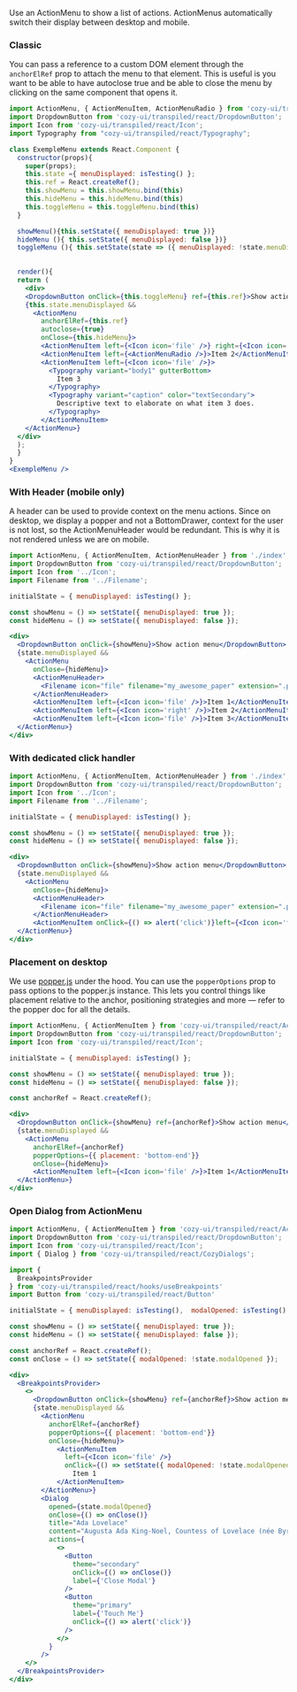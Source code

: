 Use an ActionMenu to show a list of actions. ActionMenus automatically switch their display between desktop and mobile.

### Classic

You can pass a reference to a custom DOM element through the `anchorElRef` prop to attach the menu to that element. This is useful is you want to be able to have autoclose true and be able to close the menu by clicking on the same component that opens it. 

```jsx
import ActionMenu, { ActionMenuItem, ActionMenuRadio } from 'cozy-ui/transpiled/react/ActionMenu';
import DropdownButton from 'cozy-ui/transpiled/react/DropdownButton';
import Icon from 'cozy-ui/transpiled/react/Icon';
import Typography from "cozy-ui/transpiled/react/Typography";

class ExempleMenu extends React.Component {
  constructor(props){
    super(props);
    this.state ={ menuDisplayed: isTesting() };
    this.ref = React.createRef();
    this.showMenu = this.showMenu.bind(this)
    this.hideMenu = this.hideMenu.bind(this)
    this.toggleMenu = this.toggleMenu.bind(this)
  }

  showMenu(){this.setState({ menuDisplayed: true })}
  hideMenu (){ this.setState({ menuDisplayed: false })}
  toggleMenu (){ this.setState(state => ({ menuDisplayed: !state.menuDisplayed }))}
 

  render(){
  return (
    <div>
    <DropdownButton onClick={this.toggleMenu} ref={this.ref}>Show action menu</DropdownButton>
    {this.state.menuDisplayed &&
      <ActionMenu
        anchorElRef={this.ref}
        autoclose={true}
        onClose={this.hideMenu}>
        <ActionMenuItem left={<Icon icon='file' />} right={<Icon icon='warning' />}>Item 1</ActionMenuItem>
        <ActionMenuItem left={<ActionMenuRadio />}>Item 2</ActionMenuItem>
        <ActionMenuItem left={<Icon icon='file' />}>
          <Typography variant="body1" gutterBottom>
            Item 3
          </Typography>
          <Typography variant="caption" color="textSecondary">
            Descriptive text to elaborate on what item 3 does.
          </Typography>
        </ActionMenuItem>
    </ActionMenu>}
  </div>
  );
  }
}
<ExempleMenu />
```

### With Header (mobile only)

A header can be used to provide context on the menu actions. Since on
desktop, we display a popper and not a BottomDrawer, context for the
user is not lost, so the ActionMenuHeader would be redundant. This is
why it is not rendered unless we are on mobile.

```jsx
import ActionMenu, { ActionMenuItem, ActionMenuHeader } from './index';
import DropdownButton from 'cozy-ui/transpiled/react/DropdownButton';
import Icon from '../Icon';
import Filename from '../Filename';

initialState = { menuDisplayed: isTesting() };

const showMenu = () => setState({ menuDisplayed: true });
const hideMenu = () => setState({ menuDisplayed: false });

<div>
  <DropdownButton onClick={showMenu}>Show action menu</DropdownButton>
  {state.menuDisplayed &&
    <ActionMenu
      onClose={hideMenu}>
      <ActionMenuHeader>
        <Filename icon="file" filename="my_awesome_paper" extension=".pdf" />
      </ActionMenuHeader>
      <ActionMenuItem left={<Icon icon='file' />}>Item 1</ActionMenuItem>
      <ActionMenuItem left={<Icon icon='right' />}>Item 2</ActionMenuItem>
      <ActionMenuItem left={<Icon icon='file' />}>Item 3</ActionMenuItem>
  </ActionMenu>}
</div>
```

### With dedicated click handler

```jsx
import ActionMenu, { ActionMenuItem, ActionMenuHeader } from './index';
import DropdownButton from 'cozy-ui/transpiled/react/DropdownButton';
import Icon from '../Icon';
import Filename from '../Filename';

initialState = { menuDisplayed: isTesting() };

const showMenu = () => setState({ menuDisplayed: true });
const hideMenu = () => setState({ menuDisplayed: false });

<div>
  <DropdownButton onClick={showMenu}>Show action menu</DropdownButton>
  {state.menuDisplayed &&
    <ActionMenu
      onClose={hideMenu}>
      <ActionMenuHeader>
        <Filename icon="file" filename="my_awesome_paper" extension=".pdf" />
      </ActionMenuHeader>
      <ActionMenuItem onClick={() => alert('click')}left={<Icon icon='file' />}>Item 1</ActionMenuItem>
  </ActionMenu>}
</div>
```

### Placement on desktop

We use [popper.js](https://popper.js.org/docs/v2/) under the hood. You can use the `popperOptions` prop to pass options to the popper.js instance. This lets you control things like placement relative to the anchor, positioning strategies and more — refer to the popper doc for all the details.

```jsx
import ActionMenu, { ActionMenuItem } from 'cozy-ui/transpiled/react/ActionMenu';
import DropdownButton from 'cozy-ui/transpiled/react/DropdownButton';
import Icon from 'cozy-ui/transpiled/react/Icon';

initialState = { menuDisplayed: isTesting() };

const showMenu = () => setState({ menuDisplayed: true });
const hideMenu = () => setState({ menuDisplayed: false });

const anchorRef = React.createRef();

<div>
  <DropdownButton onClick={showMenu} ref={anchorRef}>Show action menu</DropdownButton>
  {state.menuDisplayed &&
    <ActionMenu
      anchorElRef={anchorRef}
      popperOptions={{ placement: 'bottom-end'}}
      onClose={hideMenu}>
      <ActionMenuItem left={<Icon icon='file' />}>Item 1</ActionMenuItem>
  </ActionMenu>}
</div>
```

### Open Dialog from ActionMenu

```jsx
import ActionMenu, { ActionMenuItem } from 'cozy-ui/transpiled/react/ActionMenu';
import DropdownButton from 'cozy-ui/transpiled/react/DropdownButton';
import Icon from 'cozy-ui/transpiled/react/Icon';
import { Dialog } from 'cozy-ui/transpiled/react/CozyDialogs';

import {
  BreakpointsProvider
} from 'cozy-ui/transpiled/react/hooks/useBreakpoints'
import Button from 'cozy-ui/transpiled/react/Button'

initialState = { menuDisplayed: isTesting(),  modalOpened: isTesting() };

const showMenu = () => setState({ menuDisplayed: true });
const hideMenu = () => setState({ menuDisplayed: false });

const anchorRef = React.createRef();
const onClose = () => setState({ modalOpened: !state.modalOpened });

<div>
  <BreakpointsProvider>
    <>
      <DropdownButton onClick={showMenu} ref={anchorRef}>Show action menu</DropdownButton>
      {state.menuDisplayed &&
        <ActionMenu
          anchorElRef={anchorRef}
          popperOptions={{ placement: 'bottom-end'}}
          onClose={hideMenu}>
            <ActionMenuItem
              left={<Icon icon='file' />}
              onClick={() => setState({ modalOpened: !state.modalOpened })}>
                Item 1
            </ActionMenuItem>
        </ActionMenu>}
        <Dialog
          opened={state.modalOpened}
          onClose={() => onClose()}
          title="Ada Lovelace"
          content="Augusta Ada King-Noel, Countess of Lovelace (née Byron; 10 December 1815 – 27 November 1852) was an English mathematician and writer, chiefly known for her work on Charles Babbage's proposed mechanical general-purpose computer, the Analytical Engine. She was the first to recognise that the machine had applications beyond pure calculation, and published the first algorithm intended to be carried out by such a machine. As a result, she is often regarded as the first to recognise the full potential of a 'computing machine' and the first computer programmer."
          actions={
            <>
              <Button
                theme="secondary"
                onClick={() => onClose()}
                label={'Close Modal'}
              />
              <Button
                theme="primary"
                label={'Touch Me'}
                onClick={() => alert('click')}
              />
            </>
          }
        />
    </>
  </BreakpointsProvider>
</div>
```

